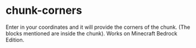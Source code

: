 # chunk-corners
Enter in your coordinates and it will provide the corners of the chunk. (The blocks mentioned are inside the chunk). Works on Minecraft Bedrock Edition.
